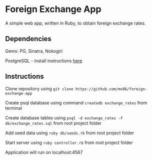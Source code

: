 # Foreign Exchange App

A simple web app, written in Ruby, to obtain foreign exchange rates. 

## Dependencies

Gems: PG, Sinatra, Nokogiri

PostgreSQL - install instructions [here](https://www.postgresql.org/docs/9.6/static/tutorial-install.html)

## Instructions

Clone repository using `git clone https://github.com/mv86/foreign-exchange-app`

Create psql database using command `createdb exchange_rates` from terminal

Create database tables using `psql -d exchange_rates -f db/exchange_rates.sql` from root project folder

Add seed data using `ruby db/seeds.rb` from root project folder

Start server using `ruby controller.rb` from root project folder

Application will run on localhost:4567
